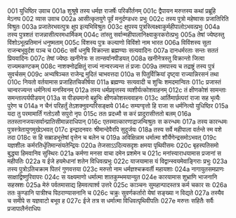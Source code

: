 001	युधिष्ठिर उवाच
001a	शुश्रूषे तस्य धर्मज्ञ राजर्षेः परिकीर्तनम्
001c	द्वैपायन मरुत्तस्य कथां प्रब्रूहि मेऽनघ
002	व्यास उवाच
002a	आसीत्कृतयुगे पूर्वं मनुर्दण्डधरः प्रभुः
002c	तस्य पुत्रो महेष्वासः प्रजातिरिति विश्रुतः
003a	प्रजातेरभवत्पुत्रः क्षुप इत्यभिविश्रुतः
003c	क्षुपस्य पुत्रस्त्विक्ष्वाकुर्महीपालोऽभवत्प्रभुः
004a	तस्य पुत्रशतं राजन्नासीत्परमधार्मिकम्
004c	तांस्तु सर्वान्महीपालानिक्ष्वाकुरकरोत्प्रभुः
005a	तेषां ज्येष्ठस्तु विंशोऽभूत्प्रतिमानं धनुष्मताम्
005c	विंशस्य पुत्रः कल्याणो विविंशो नाम भारत
006a	विविंशस्य सुता राजन्बभूवुर्दश पञ्च च
006c	सर्वे धनुषि विक्रान्ता ब्रह्मण्याः सत्यवादिनः
007a	दानधर्मरताः सन्तः सततं प्रियवादिनः
007c	तेषां ज्येष्ठः खनीनेत्रः स तान्सर्वानपीडयत्
008a	खनीनेत्रस्तु विक्रान्तो जित्वा राज्यमकण्टकम्
008c	नाशक्नोद्रक्षितुं राज्यं नान्वरज्यन्त तं प्रजाः
009a	तमपास्य च तद्राष्ट्रं तस्य पुत्रं सुवर्चसम्
009c	अभ्यषिञ्चत राजेन्द्र मुदितं चाभवत्तदा
010a	स पितुर्विक्रियां दृष्ट्वा राज्यान्निरसनं तथा
010c	नियतो वर्तयामास प्रजाहितचिकीर्षया
011a	ब्रह्मण्यः सत्यवादी च शुचिः शमदमान्वितः
011c	प्रजास्तं चान्वरज्यन्त धर्मनित्यं मनस्विनम्
012a	तस्य धर्मप्रवृत्तस्य व्यशीर्यत्कोशवाहनम्
012c	तं क्षीणकोशं सामन्ताः समन्तात्पर्यपीडयन्
013a	स पीड्यमानो बहुभिः क्षीणकोशस्त्ववाहनः
013c	आर्तिमार्छत्परां राजा सह भृत्यैः पुरेण च
014a	न चैनं परिहर्तुं तेऽशक्नुवन्परिसङ्क्षये
014c	सम्यग्वृत्तो हि राजा स धर्मनित्यो युधिष्ठिर
015a	यदा तु परमामार्तिं गतोऽसौ सपुरो नृपः
015c	ततः प्रदध्मौ स करं प्रादुरासीत्ततो बलम्
016a	ततस्तानजयत्सर्वान्प्रातिसीमान्नराधिपान्
016c	एतस्मात्कारणाद्राजन्विश्रुतः स करन्धमः
017a	तस्य कारन्धमः पुत्रस्त्रेतायुगमुखेऽभवत्
017c	इन्द्रादनवरः श्रीमान्देवैरपि सुदुर्जयः
018a	तस्य सर्वे महीपाला वर्तन्ते स्म वशे तदा
018c	स हि सम्राडभूत्तेषां वृत्तेन च बलेन च
019a	अविक्षिन्नाम धर्मात्मा शौर्येणेन्द्रसमोऽभवत्
019c	यज्ञशीलः कर्मरतिर्धृतिमान्संयतेन्द्रियः
020a	तेजसाऽऽदित्यसदृशः क्षमया पृथिवीसमः
020c	बृहस्पतिसमो बुद्ध्या हिमवानिव सुस्थिरः
021a	कर्मणा मनसा वाचा दमेन प्रशमेन च
021c	मनांस्याराधयामास प्रजानां स महीपतिः
022a	य ईजे हयमेधानां शतेन विधिवत्प्रभुः
022c	याजयामास यं विद्वान्स्वयमेवाङ्गिराः प्रभुः
023a	तस्य पुत्रोऽतिचक्राम पितरं गुणवत्तया
023c	मरुत्तो नाम धर्मज्ञश्चक्रवर्ती महायशाः
024a	नागायुतसमप्राणः साक्षाद्विष्णुरिवापरः
024c	स यक्ष्यमाणो धर्मात्मा शातकुम्भमयान्युत
024e	कारयामास शुभ्राणि भाजनानि सहस्रशः
025a	मेरुं पर्वतमासाद्य हिमवत्पार्श्व उत्तरे
025c	काञ्चनः सुमहान्पादस्तत्र कर्म चकार सः
026a	ततः कुण्डानि पात्रीश्च पिठराण्यासनानि च
026c	चक्रुः सुवर्णकर्तारो येषां सङ्ख्या न विद्यते
027a	तस्यैव च समीपे स यज्ञवाटो बभूव ह
027c	ईजे तत्र स धर्मात्मा विधिवत्पृथिवीपतिः
027e	मरुत्तः सहितैः सर्वैः प्रजापालैर्नराधिपः
